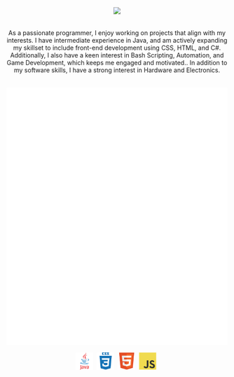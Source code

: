 <div align="center">
  <img src="https://discord.c99.nl/widget/theme-4/690921175538204723.png" width="300"/>
</div>
<br>
<p align="center">As a passionate programmer, I enjoy working on projects that align with my interests. I have intermediate experience in Java, and am actively expanding my skillset to include front-end development using CSS, HTML, and C#. Additionally, I also have a keen interest in Bash Scripting, Automation, and Game Development, which keeps me engaged and motivated.. In addition to my software skills, I have a strong interest in Hardware and Electronics.</p>
<br>
<div align="center">
<a href="https://0xhannyu.github.io/hannyu/">
  <img align= "center" src="https://raw.githubusercontent.com/0xhannyu/0xhannyu/master/generated/languages.svg#gh-dark-mode-only"/>
  <img align= "center" src="https://raw.githubusercontent.com/0xhannyu/0xhannyu/master/generated/overview.svg#gh-dark-mode-only"/>
</a>
</div>
<br>
<div  align="center">
  <img src="https://github.com/devicons/devicon/blob/master/icons/java/java-original-wordmark.svg" title="Java" alt="Java" width="40" height="40"/>&nbsp;
  <img src="https://github.com/devicons/devicon/blob/master/icons/css3/css3-plain-wordmark.svg"  title="CSS3" alt="CSS" width="40" height="40"/>&nbsp;
  <img src="https://github.com/devicons/devicon/blob/master/icons/html5/html5-original.svg" title="HTML5" alt="HTML" width="40" height="40"/>&nbsp;
  <img src="https://github.com/devicons/devicon/blob/master/icons/javascript/javascript-original.svg" title="JavaScript" alt="JavaScript" width="40" height="40"/>&nbsp;
</div>
